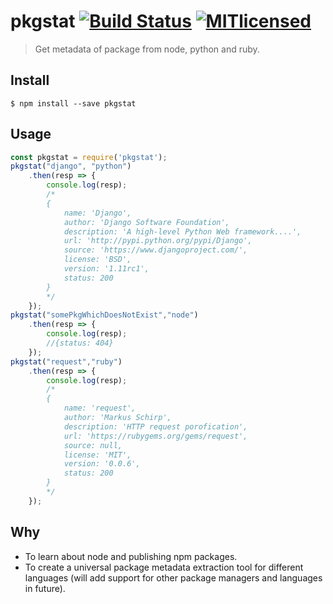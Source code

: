# pkgstat [![Build Status](https://travis-ci.org/zuck007/pkgstat.svg?branch=master)](https://travis-ci.org/zuck007/pkgstat) [![MITlicensed](https://img.shields.io/badge/license-MIT-blue.svg)](https://raw.githubusercontent.com/zuck007/pkgstat/master/LICENSE)
> Get metadata of package from node, python and ruby.


## Install
```
$ npm install --save pkgstat
```
## Usage
```js
const pkgstat = require('pkgstat');
pkgstat("django", "python")
    .then(resp => {
        console.log(resp);
        /*
        { 
            name: 'Django',
            author: 'Django Software Foundation',
            description: 'A high-level Python Web framework....',
            url: 'http://pypi.python.org/pypi/Django',
            source: 'https://www.djangoproject.com/',
            license: 'BSD',
            version: '1.11rc1',
            status: 200 
        }
        */
    });
pkgstat("somePkgWhichDoesNotExist","node")
    .then(resp => {
        console.log(resp);
        //{status: 404}
    });
pkgstat("request","ruby")
    .then(resp => {
        console.log(resp);
        /*
        {
            name: 'request',
            author: 'Markus Schirp',
            description: 'HTTP request porofication',
            url: 'https://rubygems.org/gems/request',
            source: null,
            license: 'MIT',
            version: '0.0.6',
            status: 200 
        }
        */
    });
```
## Why
* To learn about node and publishing npm packages.
* To create a universal package metadata extraction tool for different languages (will add support for other package managers and languages in future).
